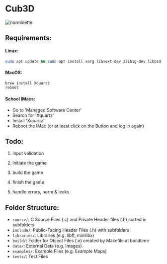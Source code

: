 # Cub3D
![norminette](https://github.com/Eduard953/Cub3D/workflows/Norm-Check/badge.svg)

## Requirements:

#### Linux:
```bash
sudo apt update && sudo apt install xorg libxext-dev zlib1g-dev libbsd-dev
```
#### MacOS:
```bash
brew install Xquartz
reboot
```
#### School IMacs:
- Go to 'Managed Software Center'
- Search for 'Xquartz'
- Install 'Xquartz'
- Reboot the IMac (or at least click on the Button and log in again)


## Todo:

1. input validation

2. initiate the game

3. build the game

4. finish the game

5. handle errors, norm & leaks

## Folder Structure:
- `source/`: C Source Files (.c) and Private Header files (.h) sorted in subfolders
- `include/`: Public-Facing Header Files (.h) with subfolders
- `libraries/`: Libraries (e.g. libft, minilibx)
- `build/`: Folder for Object Files (.o) created by Makefile at buildtime
- `data/`: External Data (e.g. Images)
- `examples/`: Example Files (e.g. Example Maps)
- `tests/`: Test Files
